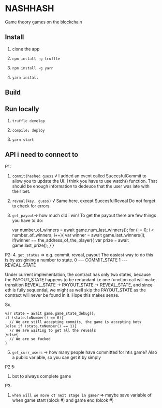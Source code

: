# NASHHASH

Game theory games on the blockchain

## Install

1. clone the app

1. `npm install -g truffle`

1. `npm install -g yarn`

1. `yarn install`

## Build



## Run locally 

1. `truffle develop`
  1. `compile; deploy`

1. `yarn start`  


## API i need to connect to 

P1: 
1. `commit(hashed guess` √ 
I added an event called SuccesfulCommit to allow you to update the UI.
I think you have to use watch() function.
That should be enough information
to dedeuce that the user was late with their bet.
2. `reveal(key, guess)` √
Same here, except SuccesfulReveal
Do not forget to check for errors.
3. `get_payout`=> how much did i win!
To get the payout there are few things you have to do:
    
    var number_of_winners = await game.num_last_winners();
    for (i = 0; i < number_of_winners; i++){
      var winner = await game.last_winners(i);
      if(winner == the_address_of_the_player){
        var prize = await game.last_prize();
      }
    }

P2: 
4. `get_status` => e.g. commit, reveal, payout
The easiest way to do this is by assigining a number to state.
0 --- COMMIT_STATE
1 --- REVEAL_STATE

Under current implementation, the contract has only two states, because the 
PAYOUT_STATE happens to be redundant i.e one function call will make transition REVEAL_STATE -> PAYOUT_STATE -> REVEAL_STATE, and since eth is fully sequential, we might as well skip the PAYOUT_STATE as the contract will never be found in it. Hope this makes sense.

So,

    var state = await game.game_state_debug();
    if (state.toNumber() == 0){
      // We are still accepting commits, the game is accepting bets
    }else if (state.toNumber() == 1){
      // We are waiting to get all the reveals
    }else{
      // We are so fucked
    }



5. `get_curr_users` => how many people have committed for htis game? 
Also a public variable, so you can get it by simply

P2.5:
1. bot to always complete game 

P3: 
1. `when will we move ot next stage in game?` => maybe save variable of when game start (block #)  and game end (blcok #)

